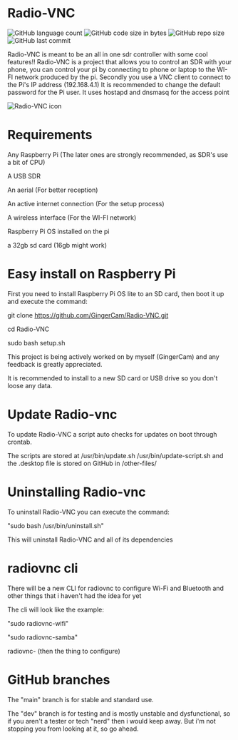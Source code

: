 # Radio-VNC

![GitHub language count](https://img.shields.io/github/languages/count/GingerCam/Radio-VNC)
![GitHub code size in bytes](https://img.shields.io/github/languages/code-size/GingerCam/Radio-VNC)
![GitHub repo size](https://img.shields.io/github/repo-size/GingerCam/Radio-VNC)
![GitHub last commit](https://img.shields.io/github/last-commit/GingerCam/Radio-VNC)

Radio-VNC is meant to be an all in one sdr controller with some cool features!!
Radio-VNC is a project that allows you to control an SDR with your phone, you can control your pi by connecting to phone or laptop to the WI-FI network produced by the pi. Secondly you use a VNC client to connect to the Pi's IP address (192.168.4.1)
It is recommended to change the default password for the Pi user.
It uses hostapd and dnsmasq for the access point

![Radio-VNC icon](https://github.com/GingerCam/Radio-VNC/other-files/images/small_image.png)
# Requirements
Any Raspberry Pi (The later ones are strongly recommended, as SDR's use a bit of CPU)

A USB SDR

An aerial (For better reception)

An active internet connection (For the setup process)

A wireless interface (For the WI-FI network)

Raspberry Pi OS installed on the pi

a 32gb sd card (16gb might work)

# Easy install on Raspberry Pi

First you need to install Raspberry Pi OS lite to an SD card, then boot it up and execute the command:

git clone https://github.com/GingerCam/Radio-VNC.git

cd Radio-VNC

sudo bash setup.sh

This project is being actively worked on by myself (GingerCam) and any feedback is greatly appreciated.

It is recommended to install to a new SD card or USB drive so you don't loose any data.

# Update Radio-vnc

To update Radio-VNC a script auto checks for updates on boot through crontab.

The scripts are stored at /usr/bin/update.sh /usr/bin/update-script.sh and the .desktop file is stored on GitHub in /other-files/

# Uninstalling Radio-vnc

To uninstall Radio-VNC you can execute the command:

"sudo bash /usr/bin/uninstall.sh"

This will uninstall Radio-VNC and all of its dependencies

# radiovnc cli

There will be a new CLI for radiovnc to configure Wi-Fi and Bluetooth and other things that i haven't had the idea for yet

The cli will look like the example:

"sudo radiovnc-wifi"

"sudo radiovnc-samba"

radiovnc- (then the thing to configure)

# GitHub branches

The "main" branch is for stable and standard use.

The "dev" branch is for testing and is mostly unstable and dysfunctional, so if you aren't a tester or tech "nerd" then i would keep away. But i'm not stopping you from looking at it, so go ahead.
